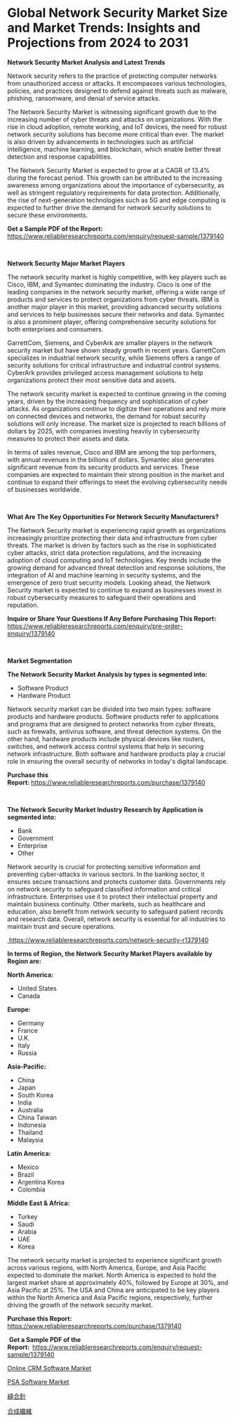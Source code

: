 <p><h1>Global Network Security Market Size and Market Trends: Insights and Projections from 2024 to 2031</h1></p><p><strong>Network Security Market Analysis and Latest Trends</strong></p>
<p><p>Network security refers to the practice of protecting computer networks from unauthorized access or attacks. It encompasses various technologies, policies, and practices designed to defend against threats such as malware, phishing, ransomware, and denial of service attacks.</p><p>The Network Security Market is witnessing significant growth due to the increasing number of cyber threats and attacks on organizations. With the rise in cloud adoption, remote working, and IoT devices, the need for robust network security solutions has become more critical than ever. The market is also driven by advancements in technologies such as artificial intelligence, machine learning, and blockchain, which enable better threat detection and response capabilities.</p><p>The Network Security Market is expected to grow at a CAGR of 13.4% during the forecast period. This growth can be attributed to the increasing awareness among organizations about the importance of cybersecurity, as well as stringent regulatory requirements for data protection. Additionally, the rise of next-generation technologies such as 5G and edge computing is expected to further drive the demand for network security solutions to secure these environments.</p></p>
<p><strong>Get a Sample PDF of the Report:&nbsp;</strong> <a href="https://www.reliableresearchreports.com/enquiry/request-sample/1379140">https://www.reliableresearchreports.com/enquiry/request-sample/1379140</a></p>
<p>&nbsp;</p>
<p><strong>Network Security Major Market Players</strong></p>
<p><p>The network security market is highly competitive, with key players such as Cisco, IBM, and Symantec dominating the industry. Cisco is one of the leading companies in the network security market, offering a wide range of products and services to protect organizations from cyber threats. IBM is another major player in this market, providing advanced security solutions and services to help businesses secure their networks and data. Symantec is also a prominent player, offering comprehensive security solutions for both enterprises and consumers.</p><p>GarrettCom, Siemens, and CyberArk are smaller players in the network security market but have shown steady growth in recent years. GarrettCom specializes in industrial network security, while Siemens offers a range of security solutions for critical infrastructure and industrial control systems. CyberArk provides privileged access management solutions to help organizations protect their most sensitive data and assets.</p><p>The network security market is expected to continue growing in the coming years, driven by the increasing frequency and sophistication of cyber attacks. As organizations continue to digitize their operations and rely more on connected devices and networks, the demand for robust security solutions will only increase. The market size is projected to reach billions of dollars by 2025, with companies investing heavily in cybersecurity measures to protect their assets and data.</p><p>In terms of sales revenue, Cisco and IBM are among the top performers, with annual revenues in the billions of dollars. Symantec also generates significant revenue from its security products and services. These companies are expected to maintain their strong position in the market and continue to expand their offerings to meet the evolving cybersecurity needs of businesses worldwide.</p></p>
<p>&nbsp;</p>
<p><strong>What Are The Key Opportunities For Network Security Manufacturers?</strong></p>
<p><p>The Network Security market is experiencing rapid growth as organizations increasingly prioritize protecting their data and infrastructure from cyber threats. The market is driven by factors such as the rise in sophisticated cyber attacks, strict data protection regulations, and the increasing adoption of cloud computing and IoT technologies. Key trends include the growing demand for advanced threat detection and response solutions, the integration of AI and machine learning in security systems, and the emergence of zero trust security models. Looking ahead, the Network Security market is expected to continue to expand as businesses invest in robust cybersecurity measures to safeguard their operations and reputation.</p></p>
<p><strong>Inquire or Share Your Questions If Any Before Purchasing This Report:</strong> <a href="https://www.reliableresearchreports.com/enquiry/pre-order-enquiry/1379140">https://www.reliableresearchreports.com/enquiry/pre-order-enquiry/1379140</a></p>
<p>&nbsp;</p>
<p><strong>Market Segmentation</strong></p>
<p><strong>The Network Security Market Analysis by types is segmented into:</strong></p>
<p><ul><li>Software Product</li><li>Hardware Product</li></ul></p>
<p><p>Network security market can be divided into two main types: software products and hardware products. Software products refer to applications and programs that are designed to protect networks from cyber threats, such as firewalls, antivirus software, and threat detection systems. On the other hand, hardware products include physical devices like routers, switches, and network access control systems that help in securing network infrastructure. Both software and hardware products play a crucial role in ensuring the overall security of networks in today's digital landscape.</p></p>
<p><strong>Purchase this Report:&nbsp;</strong><a href="https://www.reliableresearchreports.com/purchase/1379140">https://www.reliableresearchreports.com/purchase/1379140</a></p>
<p>&nbsp;</p>
<p><strong>The Network Security Market Industry Research by Application is segmented into:</strong></p>
<p><ul><li>Bank</li><li>Government</li><li>Enterprise</li><li>Other</li></ul></p>
<p><p>Network security is crucial for protecting sensitive information and preventing cyber-attacks in various sectors. In the banking sector, it ensures secure transactions and protects customer data. Governments rely on network security to safeguard classified information and critical infrastructure. Enterprises use it to protect their intellectual property and maintain business continuity. Other markets, such as healthcare and education, also benefit from network security to safeguard patient records and research data. Overall, network security is essential for all industries to maintain trust and secure operations.</p></p>
<p><a href="https://www.reliableresearchreports.com/network-security-r1379140">&nbsp;https://www.reliableresearchreports.com/network-security-r1379140</a></p>
<p><strong>In terms of Region, the Network Security Market Players available by Region are:</strong></p>
<p>
    <p> <strong> North America: </strong>
        <ul>
            <li>United States</li>
            <li>Canada</li>
        </ul>
        </p> 
    <p> <strong> Europe: </strong>
        <ul>
            <li>Germany</li>
            <li>France</li>
            <li>U.K.</li>
            <li>Italy</li>
            <li>Russia</li>
        </ul>
        </p> 
    <p> <strong> Asia-Pacific: </strong>
        <ul>
            <li>China</li>
            <li>Japan</li>
            <li>South Korea</li>
            <li>India</li>
            <li>Australia</li>
            <li>China Taiwan</li>
            <li>Indonesia</li>
            <li>Thailand</li>
            <li>Malaysia</li>
        </ul>
        </p> 
    <p> <strong> Latin America: </strong>
        <ul>
            <li>Mexico</li>
            <li>Brazil</li>
            <li>Argentina Korea</li>
            <li>Colombia</li>
        </ul>
        </p> 
    <p> <strong> Middle East & Africa: </strong>
        <ul>
            <li>Turkey</li>
            <li>Saudi</li>
            <li>Arabia</li>
            <li>UAE</li>
            <li>Korea</li>
        </ul>
    </p>
    </p>
<p><p>The network security market is projected to experience significant growth across various regions, with North America, Europe, and Asia Pacific expected to dominate the market. North America is expected to hold the largest market share at approximately 40%, followed by Europe at 30%, and Asia Pacific at 25%. The USA and China are anticipated to be key players within the North America and Asia Pacific regions, respectively, further driving the growth of the network security market.</p></p>
<p><strong>Purchase this Report: </strong><a href="https://www.reliableresearchreports.com/purchase/1379140">https://www.reliableresearchreports.com/purchase/1379140</a></p>
<p>&nbsp;<strong>Get a Sample PDF of the Report:&nbsp;&nbsp;</strong><a href="https://www.reliableresearchreports.com/enquiry/request-sample/1379140">https://www.reliableresearchreports.com/enquiry/request-sample/1379140</a></p>
<p><strong></strong></p>
<p><p><a href="https://github.com/maudAbbott7/Market-Research-Report-List-1/blob/main/online-crm-software-market.md">Online CRM Software Market</a></p><p><a href="https://github.com/MaraKoelpin2023/Market-Research-Report-List-1/blob/main/psa-software-market.md">PSA Software Market</a></p><p><a href="https://github.com/KaydenJohns1964/Market-Research-Report-List-1/blob/main/453891959629.md">縫合針</a></p><p><a href="https://github.com/decker5351/Market-Research-Report-List-1/blob/main/548974259630.md">合成繊維</a></p></p>